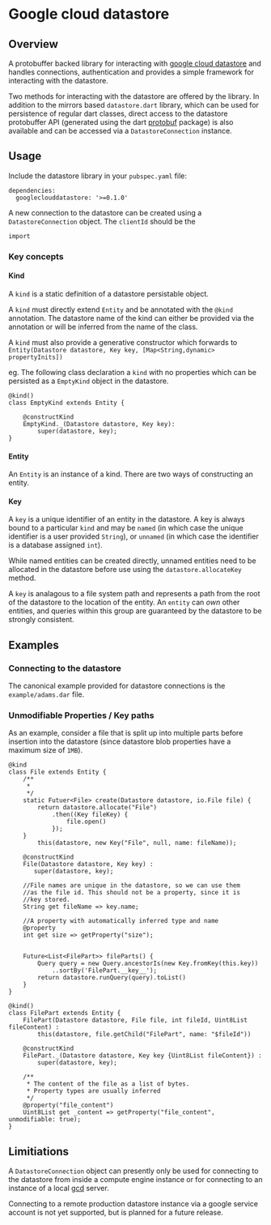 # Google cloud datastore #


## Overview ##

A protobuffer backed library for interacting with [google cloud datastore][1] and handles connections, authentication and provides a simple framework for interacting with the datastore.

Two methods for interacting with the datastore are offered by the library. In addition to the mirrors based `datastore.dart` library, which can be used for persistence of regular dart classes,  direct access to the datastore protobuffer API (generated using the dart [protobuf][2] package) is also available and can be accessed via a `DatastoreConnection` instance. 

## Usage ##

Include the datastore library in your `pubspec.yaml` file:

    dependencies:
      googleclouddatastore: '>=0.1.0'
      
A new connection to the datastore can be created using a `DatastoreConnection` object. The `clientId` should be the 

    import 
    
### Key concepts ###

#### Kind ####

A `kind` is a static definition of a datastore persistable object. 

A `kind` must directly extend `Entity` and be annotated with the `@kind` annotation. The datastore name of the kind can either be provided via the annotation or will be inferred from the name of the class.

A `kind` must also provide a generative constructor which forwards to `Entity(Datastore datastore, Key key, [Map<String,dynamic> propertyInits])`

eg. The following class declaration a `kind` with no properties which can be persisted as a `EmptyKind` object in the datastore.

    @kind()
    class EmptyKind extends Entity {
    
    	@constructKind
    	EmptyKind._(Datastore datastore, Key key):
    	    super(datastore, key);
    }
    
#### Entity ####

An `Entity` is an instance of a kind. There are two ways of constructing an entity.


#### Key ####

A `key` is a unique identifier of an entity in the datastore. A key is always bound to a particular `kind`
and may be `named` (in which case the unique identifier
is a user provided `String`), or `unnamed` (in which case the identifier is a database assigned `int`).

While named entities can be created directly, unnamed
entities need to be allocated in the datastore before use 
using the `datastore.allocateKey` method.

A `key` is analagous to a file system path and represents a path from the root of the datastore to the location of the entity. An `entity` can *own* other entities, and queries within this group are guaranteed by the datastore to be strongly consistent. 

## Examples ##

### Connecting to the datastore ###

The canonical example provided for datastore connections is the `example/adams.dar` file.

### Unmodifiable Properties / Key paths ###

As an example, consider a file that is split up into multiple parts before insertion into the datastore (since datastore blob properties have a maximum size of `1MB`).

    @kind
    class File extends Entity {
    	/**
    	 * 
    	 */
        static Futuer<File> create(Datastore datastore, io.File file) {
        	return datastore.allocate("File")
        		.then((Key fileKey) {
        			file.open()
        		});
        }
        	this(datastore, new Key("File", null, name: fileName));
        
        @constructKind
        File(Datastore datastore, Key key) : 
           super(datastore, key);
  	    
  	    //File names are unique in the datastore, so we can use them
  	    //as the file id. This should not be a property, since it is
  	    //key stored.
        String get fileName => key.name;
        
        //A property with automatically inferred type and name
        @property
        int get size => getProperty("size");
        
        
        Future<List<FilePart>> fileParts() {
        	Query query = new Query.ancestorIs(new Key.fromKey(this.key))
        		..sortBy('FilePart.__key__');
        	return datastore.runQuery(query).toList()
        }
   	}
   	
   	@kind()
   	class FilePart extends Entity {
   		FilePart(Datastore datastore, File file, int fileId, Uint8List fileContent) :
   			this(datastore, file.getChild("FilePart", name: "$fileId"))
   		
   		@constructKind
   		FilePart._(Datastore datastore, Key key {Uint8List fileContent}) :
   			super(datastore, key);
   		
   		/**
   		 * The content of the file as a list of bytes.
   		 * Property types are usually inferred 
   		 */ 
   		@property("file_content")
   		Uint8List get _content => getProperty("file_content", unmodifiable: true);
   	}

    

       

## Limitiations ##

A `DatastoreConnection` object can presently only be used for connecting to the datastore from inside a compute engine instance or for connecting to an instance of a local [gcd][3] server.

Connecting to a remote production datastore instance via a google service account is not yet supported, but is planned for a future release.

[1]: https://developers.google.com/datastore/
[2]: http://
[3]: http://gcd.instance